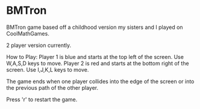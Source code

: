 # BMTron
BMTron game based off a childhood version my sisters and I played on CoolMathGames.

2 player version currently.

How to Play:
Player 1 is blue and starts at the top left of the screen. Use W,A,S,D keys to move.
Player 2 is red and starts at the bottom right of the screen. Use I,J,K,L keys to move.

The game ends when one player collides into the edge of the screen or into the previous path of the other player.

Press 'r' to restart the game.

